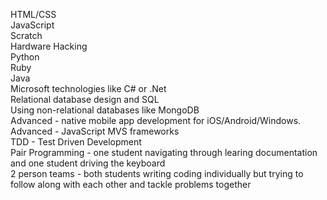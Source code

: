 HTML/CSS  
JavaScript  
Scratch  
Hardware Hacking  
Python  
Ruby  
Java  
Microsoft technologies like C# or .Net  
Relational database design and SQL  
Using non-relational databases like MongoDB  
Advanced - native mobile app development for iOS/Android/Windows.  
Advanced - JavaScript MVS frameworks  
TDD - Test Driven Development  
Pair Programming -  one student navigating through learing documentation and one student driving the keyboard  
2 person teams - both students writing coding individually but trying to follow along with each other and tackle problems together  